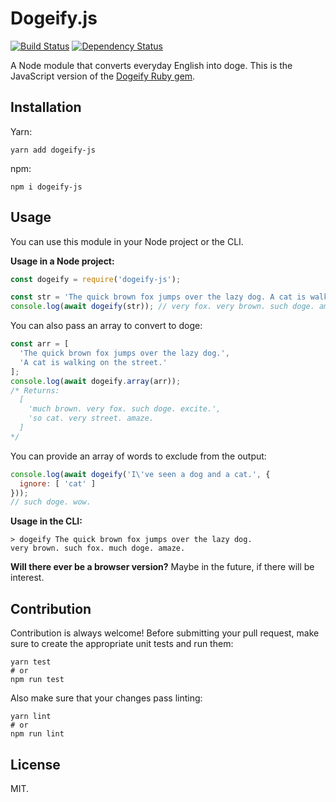 # Dogeify.js

[![Build Status](https://travis-ci.org/jozsefsallai/dogeify.svg?branch=master)](https://travis-ci.org/jozsefsallai/dogeify)
[![Dependency Status](https://david-dm.org/jozsefsallai/dogeify.svg)](https://david-dm.org/jozsefsallai/dogeify)

A Node module that converts everyday English into doge. This is the JavaScript version of the [Dogeify Ruby gem](https://github.com/mhuggins/dogeify).

## Installation

Yarn:

```
yarn add dogeify-js
```

npm:

```
npm i dogeify-js
```

## Usage

You can use this module in your Node project or the CLI.

**Usage in a Node project:**

```js
const dogeify = require('dogeify-js');

const str = 'The quick brown fox jumps over the lazy dog. A cat is walking on the street';
console.log(await dogeify(str)); // very fox. very brown. such doge. amaze. many cat. so street. wow.
```

You can also pass an array to convert to doge:

```js
const arr = [
  'The quick brown fox jumps over the lazy dog.',
  'A cat is walking on the street.'
];
console.log(await dogeify.array(arr));
/* Returns:
  [
    'much brown. very fox. such doge. excite.',
    'so cat. very street. amaze.
  ]
*/
```

You can provide an array of words to exclude from the output:

```js
console.log(await dogeify('I\'ve seen a dog and a cat.', {
  ignore: [ 'cat' ]
}));
// such doge. wow.
```

**Usage in the CLI:**

```
> dogeify The quick brown fox jumps over the lazy dog.
very brown. such fox. much doge. amaze.
```

**Will there ever be a browser version?** Maybe in the future, if there will be interest.

## Contribution

Contribution is always welcome! Before submitting your pull request, make sure to create the appropriate unit tests and run them:
```
yarn test
# or
npm run test
```

Also make sure that your changes pass linting:
```
yarn lint
# or
npm run lint
```

## License

MIT.
